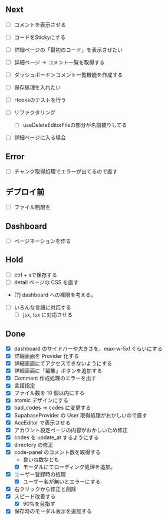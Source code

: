 ## Next

- [ ] コメントを表示させる
- [ ] コードをStickyにする

- [ ] 詳細ページの「最初のコード」を表示させたい
- [ ] 詳細ページ -> コメント一覧を取得する
- [ ] ダッシュボード＞コメント一覧機能を作成する
- [ ] 保存処理を入れたい

- [ ] Hooksのテストを行う


- [ ] リファクタリング
  - [ ] useDeleteEditorFileの部分が名前被りしてる


- [ ] 詳細ページに入る場合

## Error

- [ ] チャンク取得処理でエラーが出てるので直す


## デプロイ前

- [ ] ファイル制限を

## Dashboard

- [ ] ページネーションを作る

## Hold

- [ ] ctrl + sで保存する
- [ ] detail ページの CSS を直す
- [?] dashboard への権限を考える。
- [ ] いろんな言語に対応する
  - [ ] jsx, tsx に対応させる

## Done

- [x] dashboard のサイドバーや大きさを、max-w-5xl ぐらいにする
- [x] 詳細画面を Provider 化する
- [x] 詳細画面にてアクセスできないようにする
- [x] 詳細画面に「編集」ボタンを追加する
- [x] Comment 作成処理のエラーを出す
- [x] 言語指定
- [x] ファイル数を 10 個以内にする
- [x] atomic デザインにする
- [x] bad_codes -> codes に変更する
- [x] SupabaseProvider の User 取得処理がおかしいので直す
- [x] AceEditor で表示させる
- [x] アカウント設定ページの内容がおかしいため修正
- [x] codes を update_at するようにする
- [x] directory の修正
- [x] code-panel のコメント数を取得する
  - 良いね数なども
  - [x] モーダルにてローディング処理を追加。
- [x] ユーザー登録時の処理
  - [x] ユーザー名が無いとエラーにする
- [x] 右クリックから修正と削除
- [x] スピード改善する
  - [x] 90%を目指す
- [x] 保存時のモーダル表示を追加する
